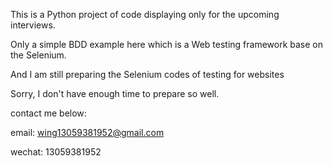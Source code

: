 This is a Python project of code displaying only for the upcoming interviews.

Only a simple BDD example here which is a Web testing framework base on the Selenium.

And I am still preparing the Selenium codes of testing for websites

Sorry, I don't have enough time to prepare so well. 

contact me below:

email: wing13059381952@gmail.com

wechat: 13059381952
